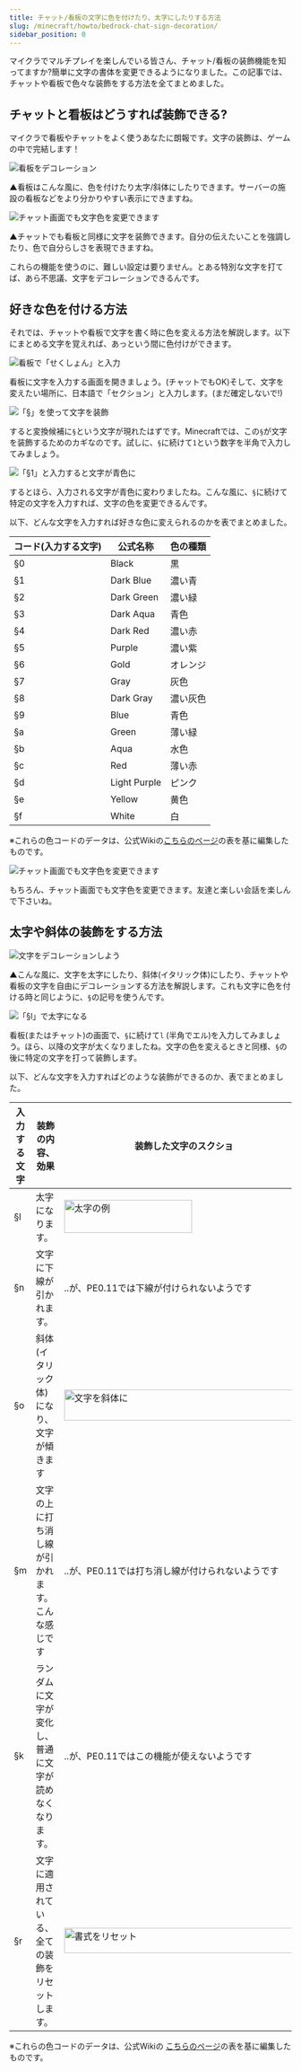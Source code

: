 ```yaml
---
title: チャット/看板の文字に色を付けたり、太字にしたりする方法
slug: /minecraft/howto/bedrock-chat-sign-decoration/
sidebar_position: 0
---
```


マイクラでマルチプレイを楽しんでいる皆さん、チャット/看板の装飾機能を知ってますか?簡単に文字の書体を変更できるようになりました。この記事では、チャットや看板で色々な装飾をする方法を全てまとめました。

## チャットと看板はどうすれば装飾できる?

マイクラで看板やチャットをよく使うあなたに朗報です。文字の装飾は、ゲームの中で完結します！

![看板をデコレーション](https://cdn-ak.f.st-hatena.com/images/fotolife/s/sasigume/20210208/20210208155051.jpg)

▲看板はこんな風に、色を付けたり太字/斜体にしたりできます。サーバーの施設の看板などをより分かりやすい表示にできますね。

![チャット画面でも文字色を変更できます](https://cdn-ak.f.st-hatena.com/images/fotolife/s/sasigume/20210208/20210208160109.jpg)

▲チャットでも看板と同様に文字を装飾できます。自分の伝えたいことを強調したり、色で自分らしさを表現できますね。

これらの機能を使うのに、難しい設定は要りません。とある特別な文字を打てば、あら不思議、文字をデコレーションできるんです。

## 好きな色を付ける方法

それでは、チャットや看板で文字を書く時に色を変える方法を解説します。以下にまとめる文字を覚えれば、あっという間に色付けができます。

![看板で「せくしょん」と入力](https://cdn-ak.f.st-hatena.com/images/fotolife/s/sasigume/20210208/20210208180834.jpg)

看板に文字を入力する画面を開きましょう。(チャットでもOK)そして、文字を変えたい場所に、日本語で「セクション」と入力します。(まだ確定しないで!)

![「§」を使って文字を装飾](https://cdn-ak.f.st-hatena.com/images/fotolife/s/sasigume/20210208/20210208134203.jpg)

すると変換候補に`§`という文字が現れたはずです。Minecraftでは、この`§`が文字を装飾するためのカギなのです。試しに、`§`に続けて`1`という数字を半角で入力してみましょう。

![「§1」と入力すると文字が青色に](https://cdn-ak.f.st-hatena.com/images/fotolife/s/sasigume/20210208/20210208152012.jpg)

するとほら、入力される文字が青色に変わりましたね。こんな風に、`§`に続けて特定の文字を入力すれば、文字の色を変更できるんです。

以下、どんな文字を入力すれば好きな色に変えられるのかを表でまとめました。

<table id="color-code-table">
<thead>
<tr>
<th>コード(入力する文字)</th>
<th>公式名称</th>
<th>色の種類</th>
</tr>
</thead>
<tbody>
<tr>
<td>§0</td>
<td>Black</td>
<td>黒</td>
</tr>
<tr>
<td>§1</td>
<td>Dark Blue</td>
<td>濃い青</td>
</tr>
<tr>
<td>§2</td>
<td>Dark Green</td>
<td>濃い緑</td>
</tr>
<tr>
<td>§3</td>
<td>Dark Aqua</td>
<td>青色</td>
</tr>
<tr>
<td>§4</td>
<td>Dark Red</td>
<td>濃い赤</td>
</tr>
<tr>
<td>§5</td>
<td>Purple</td>
<td>濃い紫</td>
</tr>
<tr>
<td>§6</td>
<td>Gold</td>
<td>オレンジ</td>
</tr>
<tr>
<td>§7</td>
<td>Gray</td>
<td>灰色</td>
</tr>
<tr>
<td>§8</td>
<td>Dark Gray</td>
<td>濃い灰色</td>
</tr>
<tr>
<td>§9</td>
<td>Blue</td>
<td>青色</td>
</tr>
<tr>
<td>§a</td>
<td>Green</td>
<td>薄い緑</td>
</tr>
<tr>
<td>§b</td>
<td>Aqua</td>
<td>水色</td>
</tr>
<tr>
<td>§c</td>
<td>Red</td>
<td>薄い赤</td>
</tr>
<tr>
<td>§d</td>
<td>Light Purple</td>
<td>ピンク</td>
</tr>
<tr>
<td>§e</td>
<td>Yellow</td>
<td>黄色</td>
</tr>
<tr>
<td>§f</td>
<td>White</td>
<td>白</td>
</tr>
</tbody>
</table>

※これらの色コードのデータは、公式Wikiの[こちらのページ](http://minecraft-ja.gamepedia.com/Formatting_codes)の表を基に編集したものです。

![チャット画面でも文字色を変更できます](https://cdn-ak.f.st-hatena.com/images/fotolife/s/sasigume/20210208/20210208160109.jpg)

もちろん、チャット画面でも文字色を変更できます。友達と楽しい会話を楽しんで下さいね。

## 太字や斜体の装飾をする方法

![文字をデコレーションしよう](https://cdn-ak.f.st-hatena.com/images/fotolife/s/sasigume/20210208/20210208134307.jpg)

▲こんな風に、文字を太字にしたり、斜体(イタリック体)にしたり、チャットや看板の文字を自由にデコレーションする方法を解説します。これも文字に色を付ける時と同じように、`§`の記号を使うんです。

![「§l」で太字になる](https://cdn-ak.f.st-hatena.com/images/fotolife/s/sasigume/20210208/20210208155806.jpg)

看板(またはチャット)の画面で、`§`に続けて`l` (半角でエル)を入力してみましょう。ほら、以降の文字が太くなりましたね。文字の色を変えるときと同様、`§`の後に特定の文字を打って装飾します。

以下、どんな文字を入力すればどのような装飾ができるのか、表でまとめました。

<table>
<thead>
<tr>
<th>入力する文字</th>
<th>装飾の内容、効果</th>
<th>装飾した文字のスクショ</th>
</tr>
</thead>
<tbody>
<tr>
<td>§l</td>
<td>太字になります。</td>
<td><img loading="lazy" src="https://cdn-ak.f.st-hatena.com/images/fotolife/s/sasigume/20210208/20210208154255.jpg" alt="太字の例" width="228" height="59" border="0" /></td>
</tr>
<tr>
<td>§n</td>
<td>文字に下線が引かれます。</td>
<td>..が、PE0.11では下線が付けられないようです</td>
</tr>
<tr>
<td>§o</td>
<td>斜体(イタリック体)になり、文字が傾きます</td>
<td><img loading="lazy" src="https://cdn-ak.f.st-hatena.com/images/fotolife/s/sasigume/20210208/20210208144240.jpg" alt="文字を斜体に" width="428" height="55" border="0" /></td>
</tr>
<tr>
<td>§m</td>
<td>文字の上に打ち消し線が引かれます。<br />こんな感じです</td>
<td>..が、PE0.11では打ち消し線が付けられないようです</td>
</tr>
<tr>
<td>§k</td>
<td>ランダムに文字が変化し、<br />普通に文字が読めなくなります。 </td>
<td>..が、PE0.11ではこの機能が使えないようです</td>
</tr>
<tr>
<td>§r</td>
<td>文字に適用されている、<br />全ての装飾をリセットします。</td>
<td><img loading="lazy" src="https://cdn-ak.f.st-hatena.com/images/fotolife/s/sasigume/20210208/20210208161157.jpg" alt="書式をリセット" width="418" height="45" border="0" /></td>
</tr>
</tbody>
</table>

※これらの色コードのデータは、公式Wikiの [こちらのページ](http://minecraft-ja.gamepedia.com/Formatting_codes)の表を基に編集したものです。
